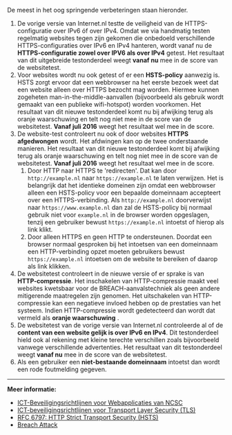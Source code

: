 De meest in het oog springende verbeteringen staan hieronder. 

1. De vorige versie van Internet.nl testte de veiligheid van de HTTPS-configuratie over IPv6 óf over IPv4. Omdat we via handmatig testen regelmatig websites tegen zijn gekomen die onbedoeld verschillende HTTPS-configuraties over IPv6 en IPv4 hanteren, wordt vanaf nu de **HTTPS-configuratie zowel over IPV6 als over IPv4** getest. Het resultaat van dit uitgebreide testonderdeel weegt **vanaf nu** mee in de score van de websitetest.
2. Voor websites wordt nu ook getest of er een **HSTS-policy** aanwezig is. HSTS zorgt ervoor dat een webbrowser na het eerste bezoek weet dat een website alleen over HTTPS bezocht mag worden. Hiermee kunnen zogeheten man-in-the-middle-aanvallen (bijvoorbeeld als gebruik wordt gemaakt van een publieke wifi-hotspot) worden voorkomen. Het resultaat van dit nieuwe testonderdeel komt nu bij afwijking terug als oranje waarschuwing en telt nog niet mee in de score van de websitetest. **Vanaf juli 2016** weegt het resultaat wel mee in de score.
3. De website-test controleert nu ook of door websites **HTTPS afgedwongen** wordt. Het afdwingen kan op de twee onderstaande manieren. Het resultaat van dit nieuwe testonderdeel komt bij afwijking terug als oranje waarschuwing en telt nog niet mee in de score van de websitetest. **Vanaf juli 2016** weegt het resultaat wel mee in de score.
    1. Door HTTP naar HTTPS te 'redirecten'. Dat kan door `http://example.nl` naar `https://example.nl` te laten verwijzen. Het is belangrijk dat het identieke domeinen zijn omdat een webbrowser alleen een HSTS-policy voor een bepaalde domeinnaam accepteert over een HTTPS-verbinding. Als `http://example.nl` doorverwijst naar `https://www.example.nl` dan zal de HSTS-policy bij normaal gebruik niet voor `example.nl` in de browser worden opgeslagen, tenzij een gebruiker bewust `https://example.nl` intoetst of hierop als link klikt.
    2. Door alleen HTTPS en geen HTTP te ondersteunen. Doordat een browser normaal gesproken bij het intoetsen van een domeinnaam een HTTP-verbinding opzet moeten gebruikers bewust `https://example.nl` intoetsen om de website te bereiken of daarop als link klikken.
4. De websitetest controleert in de nieuwe versie of er sprake is van **HTTP-compressie**. Het inschakelen van HTTP-compressie maakt veel websites kwetsbaar voor de BREACH-aanvalstechniek als geen andere mitigerende maatregelen zijn genomen. Het uitschakelen van HTTP-compressie kan een negatieve invloed hebben op de prestaties van het systeem. Indien HTTP-compressie wordt gedetecteerd dan wordt dat vermeld als **oranje waarschuwing** .
5. De websitetest van de vorige versie van Internet.nl controleerde al of de **content van een website gelijk is over IPv6 en IPv4**. Dit testonderdeel hield ook al rekening met kleine terechte verschillen zoals bijvoorbeeld vanwege verschillende advertenties. Het resultaat van dit testonderdeel weegt **vanaf nu** mee in de score van de websitetest.
6. Als een gebruiker een **niet-bestaande domeinnaam** intoetst dan wordt een rode foutmelding gegeven.


***

**Meer informatie:**

* [ICT-Beveiligingsrichtlijnen voor Webapplicaties van NCSC](https://www.ncsc.nl/actueel/whitepapers/ict-beveiligingsrichtlijnen-voor-webapplicaties.html)
* [ICT-beveiligingsrichtlijnen voor Transport Layer Security (TLS)](https://www.ncsc.nl/actueel/whitepapers/ict-beveiligingsrichtlijnen-voor-transport-layer-security-tls.html)
* [RFC 6797: HTTP Strict Transport Security (HSTS)](https://tools.ietf.org/html/rfc6797)
* [Breach Attack](http://breachattack.com/)
